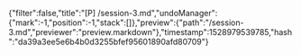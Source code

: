 {"filter":false,"title":"[P] /session-3.md","undoManager":{"mark":-1,"position":-1,"stack":[]},"preview":{"path":"/session-3.md","previewer":"preview.markdown"},"timestamp":1528979539785,"hash":"da39a3ee5e6b4b0d3255bfef95601890afd80709"}